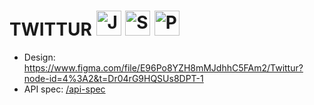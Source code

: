 # TWITTUR <img src="https://www.vectorlogo.zone/logos/java/java-icon.svg" alt="Java" title="Java" width="40px"> <img src="https://www.vectorlogo.zone/logos/springio/springio-icon.svg" alt="Spring" title="Spring" width="40px"> <img src="https://www.vectorlogo.zone/logos/postgresql/postgresql-icon.svg" alt="PostgreSQL" title="PostgreSQL" width="40px">

- Design: https://www.figma.com/file/E96Po8YZH8mMJdhhC5FAm2/Twittur?node-id=4%3A2&t=Dr04rG9HQSUs8DPT-1
- API spec: [/api-spec](/api-spec)
